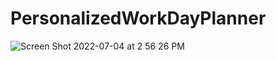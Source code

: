 # PersonalizedWorkDayPlanner
![Screen Shot 2022-07-04 at 2 56 26 PM](https://user-images.githubusercontent.com/107001559/177211216-2ed1bc50-3374-45b8-affb-134eefe6b75c.png)
